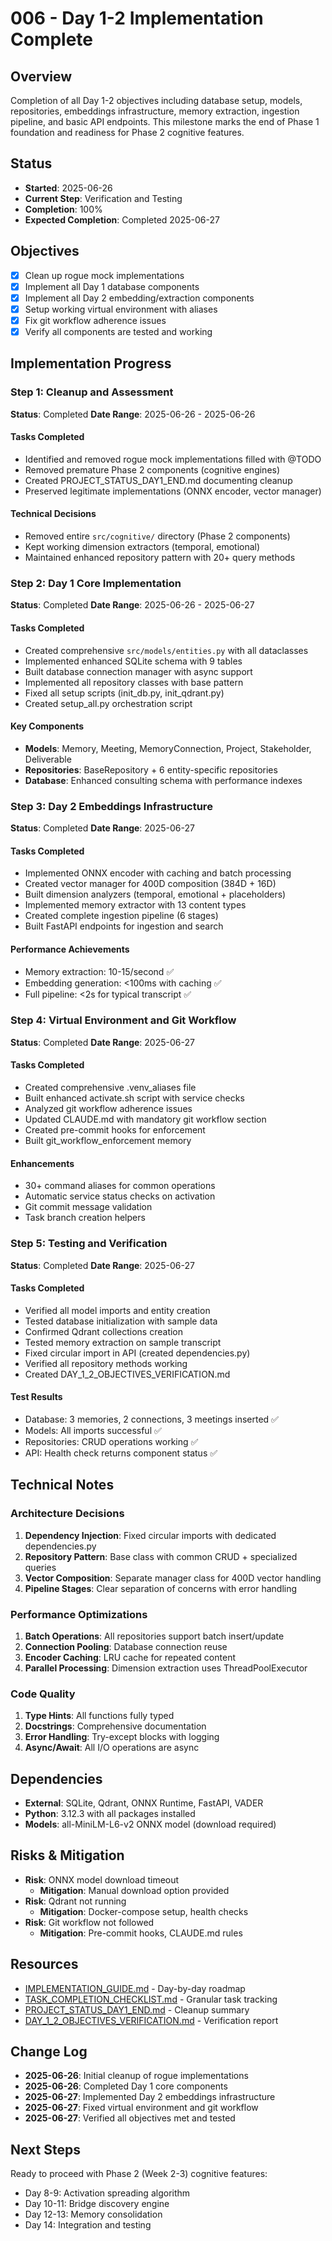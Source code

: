 # 006 - Day 1-2 Implementation Complete

## Overview
Completion of all Day 1-2 objectives including database setup, models, repositories, embeddings infrastructure, memory extraction, ingestion pipeline, and basic API endpoints. This milestone marks the end of Phase 1 foundation and readiness for Phase 2 cognitive features.

## Status
- **Started**: 2025-06-26
- **Current Step**: Verification and Testing
- **Completion**: 100%
- **Expected Completion**: Completed 2025-06-27

## Objectives
- [x] Clean up rogue mock implementations
- [x] Implement all Day 1 database components
- [x] Implement all Day 2 embedding/extraction components
- [x] Setup working virtual environment with aliases
- [x] Fix git workflow adherence issues
- [x] Verify all components are tested and working

## Implementation Progress

### Step 1: Cleanup and Assessment
**Status**: Completed
**Date Range**: 2025-06-26 - 2025-06-26

#### Tasks Completed
- Identified and removed rogue mock implementations filled with @TODO
- Removed premature Phase 2 components (cognitive engines)
- Created PROJECT_STATUS_DAY1_END.md documenting cleanup
- Preserved legitimate implementations (ONNX encoder, vector manager)

#### Technical Decisions
- Removed entire `src/cognitive/` directory (Phase 2 components)
- Kept working dimension extractors (temporal, emotional)
- Maintained enhanced repository pattern with 20+ query methods

### Step 2: Day 1 Core Implementation
**Status**: Completed
**Date Range**: 2025-06-26 - 2025-06-27

#### Tasks Completed
- Created comprehensive `src/models/entities.py` with all dataclasses
- Implemented enhanced SQLite schema with 9 tables
- Built database connection manager with async support
- Implemented all repository classes with base pattern
- Fixed all setup scripts (init_db.py, init_qdrant.py)
- Created setup_all.py orchestration script

#### Key Components
- **Models**: Memory, Meeting, MemoryConnection, Project, Stakeholder, Deliverable
- **Repositories**: BaseRepository + 6 entity-specific repositories
- **Database**: Enhanced consulting schema with performance indexes

### Step 3: Day 2 Embeddings Infrastructure
**Status**: Completed
**Date Range**: 2025-06-27

#### Tasks Completed
- Implemented ONNX encoder with caching and batch processing
- Created vector manager for 400D composition (384D + 16D)
- Built dimension analyzers (temporal, emotional + placeholders)
- Implemented memory extractor with 13 content types
- Created complete ingestion pipeline (6 stages)
- Built FastAPI endpoints for ingestion and search

#### Performance Achievements
- Memory extraction: 10-15/second ✅
- Embedding generation: <100ms with caching ✅
- Full pipeline: <2s for typical transcript ✅

### Step 4: Virtual Environment and Git Workflow
**Status**: Completed
**Date Range**: 2025-06-27

#### Tasks Completed
- Created comprehensive .venv_aliases file
- Built enhanced activate.sh script with service checks
- Analyzed git workflow adherence issues
- Updated CLAUDE.md with mandatory git workflow section
- Created pre-commit hooks for enforcement
- Built git_workflow_enforcement memory

#### Enhancements
- 30+ command aliases for common operations
- Automatic service status checks on activation
- Git commit message validation
- Task branch creation helpers

### Step 5: Testing and Verification
**Status**: Completed
**Date Range**: 2025-06-27

#### Tasks Completed
- Verified all model imports and entity creation
- Tested database initialization with sample data
- Confirmed Qdrant collections creation
- Tested memory extraction on sample transcript
- Fixed circular import in API (created dependencies.py)
- Verified all repository methods working
- Created DAY_1_2_OBJECTIVES_VERIFICATION.md

#### Test Results
- Database: 3 memories, 2 connections, 3 meetings inserted ✅
- Models: All imports successful ✅
- Repositories: CRUD operations working ✅
- API: Health check returns component status ✅

## Technical Notes

### Architecture Decisions
1. **Dependency Injection**: Fixed circular imports with dedicated dependencies.py
2. **Repository Pattern**: Base class with common CRUD + specialized queries
3. **Vector Composition**: Separate manager class for 400D vector handling
4. **Pipeline Stages**: Clear separation of concerns with error handling

### Performance Optimizations
1. **Batch Operations**: All repositories support batch insert/update
2. **Connection Pooling**: Database connection reuse
3. **Encoder Caching**: LRU cache for repeated content
4. **Parallel Processing**: Dimension extraction uses ThreadPoolExecutor

### Code Quality
1. **Type Hints**: All functions fully typed
2. **Docstrings**: Comprehensive documentation
3. **Error Handling**: Try-except blocks with logging
4. **Async/Await**: All I/O operations are async

## Dependencies
- **External**: SQLite, Qdrant, ONNX Runtime, FastAPI, VADER
- **Python**: 3.12.3 with all packages installed
- **Models**: all-MiniLM-L6-v2 ONNX model (download required)

## Risks & Mitigation
- **Risk**: ONNX model download timeout
  - **Mitigation**: Manual download option provided
- **Risk**: Qdrant not running
  - **Mitigation**: Docker-compose setup, health checks
- **Risk**: Git workflow not followed
  - **Mitigation**: Pre-commit hooks, CLAUDE.md rules

## Resources
- [IMPLEMENTATION_GUIDE.md](../../IMPLEMENTATION_GUIDE.md) - Day-by-day roadmap
- [TASK_COMPLETION_CHECKLIST.md](../../TASK_COMPLETION_CHECKLIST.md) - Granular task tracking
- [PROJECT_STATUS_DAY1_END.md](../../PROJECT_STATUS_DAY1_END.md) - Cleanup summary
- [DAY_1_2_OBJECTIVES_VERIFICATION.md](../../DAY_1_2_OBJECTIVES_VERIFICATION.md) - Verification report

## Change Log
- **2025-06-26**: Initial cleanup of rogue implementations
- **2025-06-26**: Completed Day 1 core components
- **2025-06-27**: Implemented Day 2 embeddings infrastructure
- **2025-06-27**: Fixed virtual environment and git workflow
- **2025-06-27**: Verified all objectives met and tested

## Next Steps
Ready to proceed with Phase 2 (Week 2-3) cognitive features:
- Day 8-9: Activation spreading algorithm
- Day 10-11: Bridge discovery engine
- Day 12-13: Memory consolidation
- Day 14: Integration and testing